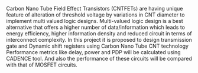 Carbon Nano Tube Field Effect Transistors (CNTFETs) are having unique feature of alteration
of threshold voltage by variations in CNT diameter to implement multi valued logic designs. 
Multi-valued logic design is a best alternative that offers a higher number of data/information which leads to energy efficiency,
higher information density and reduced circuit in terms of interconnect complexity. 
In this project it is proposed to design transmission gate and 
Dynamic shift registers using Carbon Nano Tube CNT technology Performance metrics like delay, 
power and PDP will be calculated using  CADENCE tool. And also the performance of these circuits will be compared with that of MOSFET circuits.

